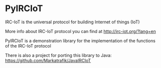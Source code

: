 # PyIRCIoT

IRC-IoT is the universal protocol for building Internet of things (IoT)

More info about IRC-IoT protocol you can find at http://irc-iot.org/?lang=en

PyIRCIoT is a demonstration library for the implementation of the
functions of the IRC-IoT protocol

There is also a project for porting this library to Java:
 https://github.com/Markatrafik/JavaIRCIoT

